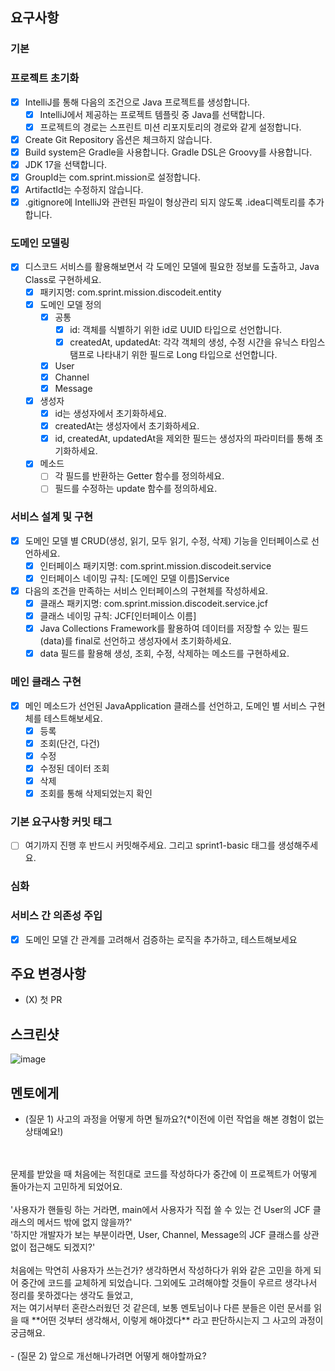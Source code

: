 ## 요구사항

### 기본
### 프로젝트 초기화
- [x] IntelliJ를 통해 다음의 조건으로 Java 프로젝트를 생성합니다.
  - [x]  IntelliJ에서 제공하는 프로젝트 템플릿 중 Java를 선택합니다.
  - [x]  프로젝트의 경로는 스프린트 미션 리포지토리의 경로와 같게 설정합니다.
- [x]  Create Git Repository 옵션은 체크하지 않습니다.
- [x]  Build system은 Gradle을 사용합니다. Gradle DSL은 Groovy를 사용합니다.
- [x]  JDK 17을 선택합니다.
- [x]  GroupId는 com.sprint.mission로 설정합니다.
- [x]  ArtifactId는 수정하지 않습니다.
- [x]  .gitignore에 IntelliJ와 관련된 파일이 형상관리 되지 않도록 .idea디렉토리를 추가합니다.
### 도메인 모델링
- [x] 디스코드 서비스를 활용해보면서 각 도메인 모델에 필요한 정보를 도출하고, Java Class로 구현하세요.
  - [x] 패키지명: com.sprint.mission.discodeit.entity
  - [x] 도메인 모델 정의
    - [x] 공통
      - [x] id: 객체를 식별하기 위한 id로 UUID 타입으로 선언합니다.
      - [x] createdAt, updatedAt: 각각 객체의 생성, 수정 시간을 유닉스 타임스탬프로 나타내기 위한 필드로 Long 타입으로 선언합니다.
    - [x] User
    - [x] Channel
    - [x] Message
  - [x] 생성자
    - [x] id는 생성자에서 초기화하세요.
    - [x] createdAt는 생성자에서 초기화하세요.
    - [x] id, createdAt, updatedAt을 제외한 필드는 생성자의 파라미터를 통해 초기화하세요.
  - [x] 메소드
    - [ ] 각 필드를 반환하는 Getter 함수를 정의하세요.
    - [ ] 필드를 수정하는 update 함수를 정의하세요.
### 서비스 설계 및 구현
- [x] 도메인 모델 별 CRUD(생성, 읽기, 모두 읽기, 수정, 삭제) 기능을 인터페이스로 선언하세요.
  - [x] 인터페이스 패키지명: com.sprint.mission.discodeit.service
  - [x] 인터페이스 네이밍 규칙: [도메인 모델 이름]Service
- [x] 다음의 조건을 만족하는 서비스 인터페이스의 구현체를 작성하세요.
  - [x] 클래스 패키지명: com.sprint.mission.discodeit.service.jcf
  - [x] 클래스 네이밍 규칙: JCF[인터페이스 이름]
  - [x] Java Collections Framework를 활용하여 데이터를 저장할 수 있는 필드(data)를 final로 선언하고 생성자에서 초기화하세요.
  - [x] data 필드를 활용해 생성, 조회, 수정, 삭제하는 메소드를 구현하세요.
### 메인 클래스 구현
- [x] 메인 메소드가 선언된 JavaApplication 클래스를 선언하고, 도메인 별 서비스 구현체를 테스트해보세요.
  - [x] 등록
  - [x] 조회(단건, 다건)
  - [x] 수정
  - [x] 수정된 데이터 조회
  - [x] 삭제
  - [x] 조회를 통해 삭제되었는지 확인
### 기본 요구사항 커밋 태그
- [ ] 여기까지 진행 후 반드시 커밋해주세요. 그리고 sprint1-basic 태그를 생성해주세요.

### 심화
### 서비스 간 의존성 주입
- [x] 도메인 모델 간 관계를 고려해서 검증하는 로직을 추가하고, 테스트해보세요

## 주요 변경사항
- (X) 첫 PR


## 스크린샷
![image](이미지url)

## 멘토에게
- (질문 1) 사고의 과정을 어떻게 하면 될까요?(*이전에 이런 작업을 해본 경험이 없는 상태예요!)
<br/>
<br/>문제를 받았을 때 처음에는 적힌대로 코드를 작성하다가 중간에 이 프로젝트가 어떻게 돌아가는지 고민하게 되었어요.
<br/>
<br/>'사용자가 핸들링 하는 거라면, main에서 사용자가 직접 쓸 수 있는 건 User의 JCF 클래스의 메서드 밖에 없지 않을까?'
<br/>'하지만 개발자가 보는 부분이라면, User, Channel, Message의 JCF 클래스를 상관없이 접근해도 되겠지?'
<br/>
<br/> 처음에는 막연히 사용자가 쓰는건가? 생각하면서 작성하다가 위와 같은 고민을 하게 되어 중간에 코드를 교체하게 되었습니다.
그외에도 고려해야할 것들이 우르르 생각나서 정리를 못하겠다는 생각도 들었고,
<br/> 저는 여기서부터 혼란스러웠던 것 같은데, 보통 멘토님이나 다른 분들은 이런 문서를 읽을 때 
**어떤 것부터 생각해서, 이렇게 해야겠다** 라고 판단하시는지 그 사고의 과정이 궁금해요.
<br/>
<br/>
- (질문 2) 앞으로 개선해나가려면 어떻게 해야할까요?